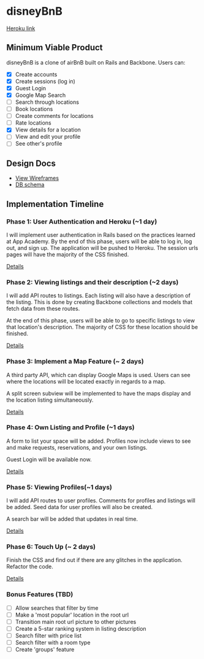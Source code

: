 # disneyBnB

[Heroku link][heroku]

[heroku]: https://disneybnb.herokuapp.com/

## Minimum Viable Product
disneyBnB is a clone of airBnB built on Rails and Backbone. Users can:

<!-- This is a Markdown checklist. Use it to keep track of your progress! -->

- [x] Create accounts
- [x] Create sessions (log in)
- [x] Guest Login
- [x] Google Map Search
- [ ] Search through locations
- [ ] Book locations
- [ ] Create comments for locations
- [ ] Rate locations
- [x] View details for a location
- [ ] View and edit your profile
- [ ] See other's profile

## Design Docs
* [View Wireframes][views]
* [DB schema][schema]

[views]: ./docs/views.md
[schema]: ./docs/schema.md

## Implementation Timeline

### Phase 1: User Authentication and Heroku (~1 day)
I will implement user authentication in Rails based on the practices learned at
App Academy. By the end of this phase, users will be able to log in, log out,
and sign up. The application will be pushed to Heroku. The session urls pages
will have the majority of the CSS finished.

[Details][phase-one]

### Phase 2: Viewing listings and their description (~2 days)
I will add API routes to listings. Each listing will also have a description of the listing. This is done by creating Backbone collections and models that fetch data from these routes.

At the end of this phase, users will be able to go to specific listings to view that location's description. The majority of CSS for these location should be finished.

[Details][phase-two]

### Phase 3: Implement a Map Feature (~ 2 days)
A third party API, which can display Google Maps is used. Users can see where the locations will be located exactly in regards to a map.

A split screen subview will be implemented to have the maps display and the location listing simultaneously.

[Details][phase-three]

### Phase 4: Own Listing and Profile (~1 days)
A form to list your space will be added. Profiles now include views to see and make
requests, reservations, and your own listings.

Guest Login will be available now.

[Details][phase-four]

### Phase 5: Viewing Profiles(~1 days)
I will add API routes to user profiles. Comments for profiles and listings will
be added. Seed data for user profiles will also be created.

A search bar will be added that updates in real time.

[Details][phase-five]


### Phase 6: Touch Up (~ 2 days)
Finish the CSS and find out if there are any glitches in the application. Refactor the code.

[Details][phase-six]

### Bonus Features (TBD)
- [ ] Allow searches that filter by time  
- [ ] Make a 'most popular' location in the root url
- [ ] Transition main root url picture to other pictures
- [ ] Create a 5-star ranking system in listing description
- [ ] Search filter with price list
- [ ] Search filter with a room type
- [ ] Create 'groups' feature

[phase-one]: ./docs/phases/phase1.md
[phase-two]: ./docs/phases/phase2.md
[phase-three]: ./docs/phases/phase3.md
[phase-four]: ./docs/phases/phase4.md
[phase-five]: ./docs/phases/phase5.md
[phase-six]: ./docs/phases/phase6.md
